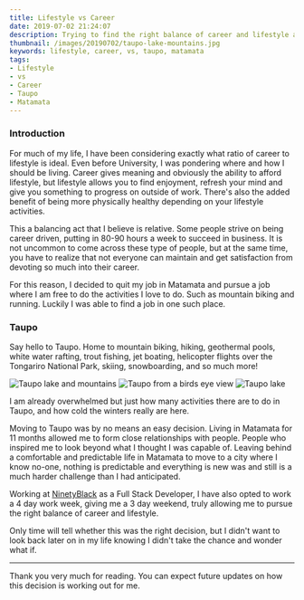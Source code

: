 ```yaml
---
title: Lifestyle vs Career
date: 2019-07-02 21:24:07
description: Trying to find the right balance of career and lifestyle as a software developer.
thumbnail: /images/20190702/taupo-lake-mountains.jpg
keywords: lifestyle, career, vs, taupo, matamata
tags:
- Lifestyle
- vs
- Career
- Taupo
- Matamata
---
```

### Introduction

For much of my life, I have been considering exactly what ratio of career to lifestyle is ideal. Even before University, I was pondering where and how I should be living. Career gives meaning and obviously the ability to afford lifestyle, but lifestyle allows you to find enjoyment, refresh your mind and give you something to progress on outside of work. There's also the added benefit of being more physically healthy depending on your lifestyle activities.

This a balancing act that I believe is relative. Some people strive on being career driven, putting in 80-90 hours a week to succeed in business. It is not uncommon to come across these type of people, but at the same time, you have to realize that not everyone can maintain and get satisfaction from devoting so much into their career.

For this reason, I decided to quit my job in Matamata and pursue a job where I am free to do the activities I love to do. Such as mountain biking and running. Luckily I was able to find a job in one such place.

<!-- more -->

### Taupo

Say hello to Taupo. Home to mountain biking, hiking, geothermal pools, white water rafting, trout fishing, jet boating, helicopter flights over the Tongariro National Park, skiing, snowboarding, and so much more!

![Taupo lake and mountains](/images/20190702/taupo-lake-mountains.jpg)
![Taupo from a birds eye view](/images/20190702/taupo-above.jpg)
![Taupo lake](/images/20190702/taupo-lake.jpg)

I am already overwhelmed but just how many activities there are to do in Taupo, and how cold the winters really are here.

Moving to Taupo was by no means an easy decision. Living in Matamata for 11 months allowed me to form close relationships with people. People who inspired me to look beyond what I thought I was capable of. Leaving behind a comfortable and predictable life in Matamata to move to a city where I know no-one, nothing is predictable and everything is new was and still is a much harder challenge than I had anticipated.

Working at [NinetyBlack](https://www.ninetyblack.com/) as a Full Stack Developer, I have also opted to work a 4 day work week, giving me a 3 day weekend, truly allowing me to pursue the right balance of career and lifestyle.

Only time will tell whether this was the right decision, but I didn't want to look back later on in my life knowing I didn't take the chance and wonder what if.

___

Thank you very much for reading. You can expect future updates on how this decision is working out for me.
